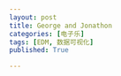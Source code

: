 ```yaml
---
layout: post
title: George and Jonathon
categories: [电子乐]
tags: [EDM, 数据可视化]
published: True

---
```


